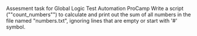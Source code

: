 Assesment task for Global Logic Test Automation ProCamp 
Write a script (""count_numbers"") to calculate and print out the sum of all numbers in the file named "numbers.txt", 
ignoring lines that are empty or start with '#' symbol.
